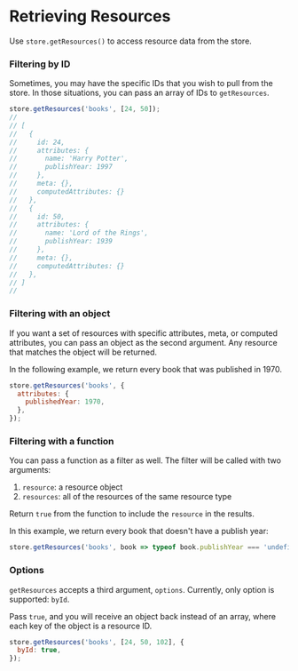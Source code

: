 # Retrieving Resources

Use `store.getResources()` to access resource data from the store.

### Filtering by ID

Sometimes, you may have the specific IDs that you wish to pull from the
store. In those situations, you can pass an array of IDs to `getResources`.

```js
store.getResources('books', [24, 50]);
//
// [
//   {
//     id: 24,
//     attributes: {
//       name: 'Harry Potter',
//       publishYear: 1997
//     },
//     meta: {},
//     computedAttributes: {}
//   },
//   {
//     id: 50,
//     attributes: {
//       name: 'Lord of the Rings',
//       publishYear: 1939
//     },
//     meta: {},
//     computedAttributes: {}
//   },
// ]
//
```

### Filtering with an object

If you want a set of resources with specific attributes, meta, or computed attributes,
you can pass an object as the second argument. Any resource that matches the object
will be returned.

In the following example, we return every book that was published in 1970.

```js
store.getResources('books', {
  attributes: {
    publishedYear: 1970,
  },
});
```

### Filtering with a function

You can pass a function as a filter as well. The filter will be called with two
arguments:

1.  `resource`: a resource object
2.  `resources`: all of the resources of the same resource type

Return `true` from the function to include the `resource` in the results.

In this example, we return every book that doesn't have a publish year:

```js
store.getResources('books', book => typeof book.publishYear === 'undefined');
```

### Options

`getResources` accepts a third argument, `options`. Currently, only option is supported: `byId`.

Pass `true`, and you will receive an object back instead of an array, where each key of the object
is a resource ID.

```js
store.getResources('books', [24, 50, 102], {
  byId: true,
});
```

